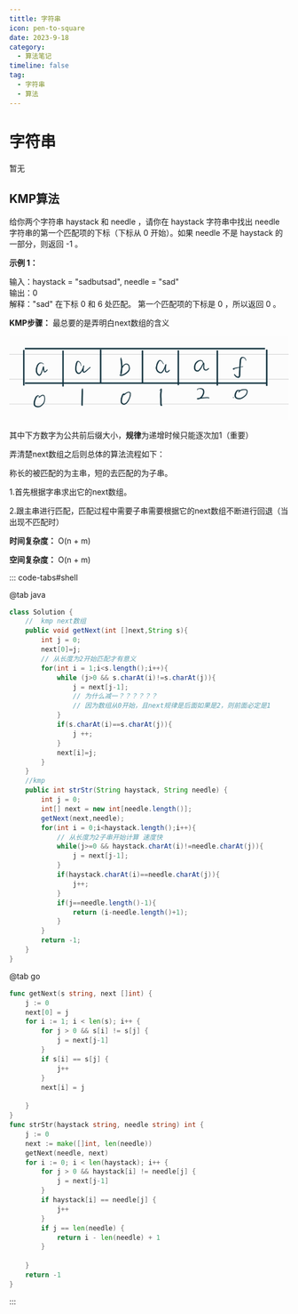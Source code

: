 ```yaml
---
tittle: 字符串
icon: pen-to-square
date: 2023-9-18
category:
  - 算法笔记
timeline: false 
tag:
  - 字符串
  - 算法
---
```

# 字符串
暂无
<!-- more -->

## KMP算法
给你两个字符串 haystack 和 needle ，请你在 haystack 字符串中找出 needle 字符串的第一个匹配项的下标（下标从 0 开始）。如果 needle 不是 haystack 的一部分，则返回  -1 。

**示例 1：**

输入：haystack = "sadbutsad", needle = "sad"  
输出：0  
解释："sad" 在下标 0 和 6 处匹配。
第一个匹配项的下标是 0 ，所以返回 0 。

**KMP步骤：**
最总要的是弄明白next数组的含义  

![](public\1.jpg)

其中下方数字为公共前后缀大小，**规律**为递增时候只能逐次加1（重要）

弄清楚next数组之后则总体的算法流程如下：

称长的被匹配的为主串，短的去匹配的为子串。

1.首先根据字串求出它的next数组。

2.跟主串进行匹配，匹配过程中需要子串需要根据它的next数组不断进行回退（当出现不匹配时）

**时间复杂度：** O(n + m)

**空间复杂度：** O(n + m)

::: code-tabs#shell

@tab java

```java
class Solution {
    //  kmp next数组
    public void getNext(int []next,String s){
        int j = 0;
        next[0]=j;
        // 从长度为2开始匹配才有意义
        for(int i = 1;i<s.length();i++){
            while (j>0 && s.charAt(i)!=s.charAt(j)){
                j = next[j-1];
                // 为什么减一？？？？？？
                // 因为数组从0开始，且next规律是后面如果是2，则前面必定是1				
            }
            if(s.charAt(i)==s.charAt(j)){
                j ++;
            }
            next[i]=j;
        }
    }
    //kmp
    public int strStr(String haystack, String needle) {
        int j = 0;
        int[] next = new int[needle.length()];
        getNext(next,needle);
        for(int i = 0;i<haystack.length();i++){
            // 从长度为2子串开始计算 速度快
            while(j>=0 && haystack.charAt(i)!=needle.charAt(j)){
                j = next[j-1];
            }
            if(haystack.charAt(i)==needle.charAt(j)){
                j++;
            }
            if(j==needle.length()-1){
                return (i-needle.length()+1);
            }
        }
        return -1;
    }
}
```

@tab go

```go
func getNext(s string, next []int) {
	j := 0
	next[0] = j
	for i := 1; i < len(s); i++ {
		for j > 0 && s[i] != s[j] {
			j = next[j-1]
		}
		if s[i] == s[j] {
			j++
		}
		next[i] = j

	}
}
func strStr(haystack string, needle string) int {
	j := 0
	next := make([]int, len(needle))
	getNext(needle, next)
	for i := 0; i < len(haystack); i++ {
		for j > 0 && haystack[i] != needle[j] {
			j = next[j-1]
		}
		if haystack[i] == needle[j] {
			j++
		}
		if j == len(needle) {
			return i - len(needle) + 1
		}

	}
	return -1
}
```
:::

